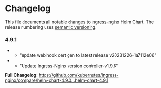 <!-- SPDX-License-Identifier: Apache-2.0 -->

# Changelog

This file documents all notable changes to [ingress-nginx](https://github.com/kubernetes/ingress-nginx) Helm Chart. The release numbering uses [semantic versioning](http://semver.org).

### 4.9.1

* - "update web hook cert gen to latest release v20231226-1a7112e06"
* - "Update Ingress-Nginx version controller-v1.9.6"

**Full Changelog**: https://github.com/kubernetes/ingress-nginx/compare/helm-chart-4.9.0...helm-chart-4.9.1

